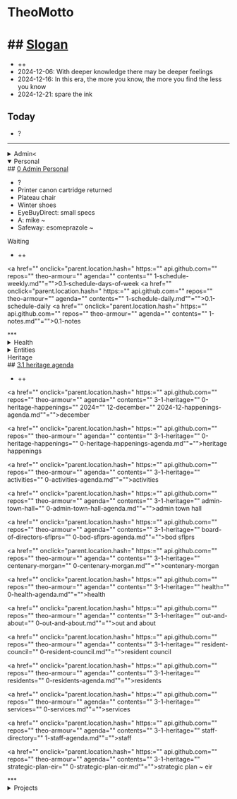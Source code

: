 # TheoMotto

# ## <a href="" onclick="parent.location.hash=&quot;https://api.github.com/repos/theo-armour/pages/contents/00-snippets/1-slogan-of-the-day.md&quot;">Slogan</a>

* ++
* 2024-12-06: With deeper knowledge there may be deeper feelings
* 2024-12-16: In this era, the more you know, the more you find the less you know
* 2024-12-21: spare the ink

<!-- this is a comment -->
## Today

* ?

***

<!--

**Admin**

-->
<details>

<summary>Admin&lt;</summary>
## <a href="" onclick="parent.location.hash=" https:="" api.github.com="" repos="" theo-armour="" agenda="" contents="" 0-admin="" 0-admin-agenda.md""="">0 Admin Agenda</a>

* ?

<a href="" onclick="parent.location.hash=" https:="" api.github.com="" repos="" theo-armour="" agenda="" contents="" 0-admin="" mia="" 0-mia-agenda.md""="">mia agenda</a>
<a href="" onclick="parent.location.hash=" https:="" api.github.com="" repos="" theo-armour="" agenda="" contents="" 0-admin="" will-trust="" 0-will-trust-agenda.md""="">0.1 will &amp; trust</a>
<a href="" onclick="parent.location.hash=" https:="" api.github.com="" repos="" theo-armour="" agenda="" contents="" 0-admin="" taxes="" 0-2024-taxes-agenda.md""="">0.1 2024 taxes</a>
</details>
<!-- *** -->
<details open="">
<!-- -->
<summary>Personal</summary>
## <a href="" onclick="parent.location.hash=" https:="" api.github.com="" repos="" theo-armour="" agenda="" contents="" 0-admin-personal="" 0-admin-personal.md""="">0 Admin Personal</a>

* ?
* Printer canon cartridge returned
* Plateau chair
* Winter shoes
* EyeBuyDirect: small specs
* A: mike ~
* Safeway: esomeprazole ~&nbsp;

Waiting

* ++

<a href="" onclick="parent.location.hash=" https:="" api.github.com="" repos="" theo-armour="" agenda="" contents="" 1-schedule-weekly.md""="">0.1-schedule-days-of-week</a>
<a href="" onclick="parent.location.hash=" https:="" api.github.com="" repos="" theo-armour="" agenda="" contents="" 1-schedule-daily.md""="">0.1-schedule-daily</a>
<a href="" onclick="parent.location.hash=" https:="" api.github.com="" repos="" theo-armour="" agenda="" contents="" 1-notes.md""="">0.1-notes</a>
</details>
***

<!--

**Health**

-->
<details>

<summary>Health</summary>
## <a href="" onclick="parent.location.hash=" https:="" api.github.com="" repos="" theo-armour="" agenda="" contents="" 1-health="" 0-health-agenda.md""="">1.0 Health Agenda</a>

* ++

<a href="" onclick="parent.location.hash=" https:="" api.github.com="" repos="" theo-armour="" agenda="" contents="" 1-health="" dentistry.md""="">dentistry</a>
<a href="" onclick="parent.location.hash=" https:="" api.github.com="" repos="" theo-armour="" agenda="" contents="" 1-health="" dermatology.md""="">dermatology</a>
<a href="" onclick="parent.location.hash=" https:="" api.github.com="" repos="" theo-armour="" agenda="" contents="" 1-health="" gastroenterology.md""="">gastroenterology</a>
<a href="" onclick="parent.location.hash=" https:="" api.github.com="" repos="" theo-armour="" agenda="" contents="" 1-health="" ophthalmology.md""="">ophthalmology</a>
<a href="" onclick="parent.location.hash=" https:="" api.github.com="" repos="" theo-armour="" agenda="" contents="" 1-health="" 2-pph.md""="">pph</a>
<a href="" onclick="parent.location.hash=" https:="" api.github.com="" repos="" theo-armour="" agenda="" contents="" 1-health="" 1-health-history.md""="">1.1 Health History</a>
<a href="" onclick="parent.location.hash=" https:="" api.github.com="" repos="" theo-armour="" agenda="" contents="" 1-health="" 1-health-insurance.md""="">1.1 Health Insurance</a>
<a href="" onclick="parent.location.hash=" https:="" api.github.com="" repos="" theo-armour="" agenda="" contents="" 1-health="" 1-health-journal.md""="">1.1 Health Journal</a>
<a href="" onclick="parent.location.hash=" https:="" api.github.com="" repos="" theo-armour="" agenda="" contents="" 1-health="" 1-health-providers.md""="">1.1 Health Providers</a>
<a href="" onclick="parent.location.hash=" https:="" api.github.com="" repos="" theo-armour="" agenda="" contents="" 1-health="" 1-health-reference.md""="">1.1 Health Reference</a>
</details>
<!--

**Simplicity**

-->
<details>
<summary>Simplicity</summary>
## <a href="" onclick="parent.location.hash=" https:="" api.github.com="" repos="" theo-armour="" agenda="" contents="" 1-simplicity="" 0-simplicity-agenda.md""="">1.0 simplicity</a>

<a href="" onclick="parent.location.hash=" https:="" api.github.com="" repos="" theo-armour="" agenda="" contents="" 1-simplicity="" nicole-smith="" 0-nicole-agenda.md""="">nicole agenda</a>
<a href="" onclick="parent.location.hash=" https:="" api.github.com="" repos="" theo-armour="" agenda="" contents="" 1-simplicity="" archiving="" 0-archiving-agenda.md""="">1.1 archiving</a>
<a href="" onclick="parent.location.hash=" https:="" api.github.com="" repos="" theo-armour="" agenda="" contents="" 1-simplicity="" claudia="" 0-archiving-agenda.md""="">1.2 claudia</a>

</details>
<!--

**ACE IT**

-->
<details>

<summary>ACE IT</summary>
## <a href="" onclick="parent.location.hash=" https:="" api.github.com="" repos="" theo-armour="" agenda="" contents="" 2-ace-it="" 0-ace-it-agenda.md""="">2.0 ACE IT</a>

* ++
* Buy more: share paper
* Netflix: ace-i

&lt;&lt;&lt;&lt;&lt;&lt;&lt; HEAD
## <a href="" onclick="parent.location.hash=&amp;quot;https://api.github.com/repos/theo-armour/agenda/contents/2-ace-it/alix.md&amp;quot;>Alix</a>

* ++

## <a href=" "="" &amp;amp;gt;<="" code="">Alix <code>&amp;amp;lt;/a&amp;amp;gt;</code></a>
<a href="" onclick="parent.location.hash=&amp;quot;https://api.github.com/repos/theo-armour/agenda/contents/2-ace-it/alix.md&amp;quot;>Alix</a></h2>

* ++

<h2><a href=" "="" &amp;amp;gt;<="" code="">

* ++

## <code>&amp;amp;lt;a href="" onclick="parent.location.hash=&amp;amp;amp;quot;https://api.github.com/repos/theo-armour/agenda/contents/2-ace-it/cynthia.md&amp;amp;amp;quot;"&amp;amp;gt;</code>Cynthia <code>&amp;amp;lt;/a&amp;amp;gt;</code>

* ++

## <code>&amp;amp;lt;a href="" onclick="parent.location.hash=&amp;amp;amp;quot;https://api.github.com/repos/theo-armour/agenda/contents/2-ace-it/eloise.md&amp;amp;amp;quot;"&amp;amp;gt;</code>Eloise <code>&amp;amp;lt;/a&amp;amp;gt;</code>

<blockquote>
  <blockquote>
    <blockquote>
      <blockquote>
        <blockquote>
          <blockquote>
            <blockquote>
              83e4245829dbda5a2d06916ec71a54ec371877e4
            </blockquote>
          </blockquote>
        </blockquote>
      </blockquote>
    </blockquote>
  </blockquote>
</blockquote>

* ++
* Eloise: GitHub account + Coop

</a></details><a href="" onclick="parent.location.hash=&amp;quot;https://api.github.com/repos/theo-armour/agenda/contents/2-ace-it/alix.md&amp;quot;>Alix</a></h2>

* ++

<h2><a href=" "="" &amp;amp;gt;<="" code="">
<!--

**Family**

 -->
</a><details><a href="" onclick="parent.location.hash=&amp;quot;https://api.github.com/repos/theo-armour/agenda/contents/2-ace-it/alix.md&amp;quot;>Alix</a></h2>

* ++

<h2><a href=" "="" &amp;amp;gt;<="" code="">
<summary>Family</summary>
</a>## <a href="" onclick="parent.location.hash=&amp;quot;https://api.github.com/repos/theo-armour/agenda/contents/2-ace-it/alix.md&amp;quot;>Alix</a>

* ++

## <a href=" "="" &amp;amp;gt;<="" code=""></a><a href="" onclick="parent.location.hash=" https:="" api.github.com="" repos="" theo-armour="" agenda="" contents="" 2-family="" 0-family-agenda.md""="">2.1 Family</a>

* ++

</details>
<!--

**Peeps**

-->
<details>

<summary>Peeps</summary>
## <a href="" onclick="parent.location.hash=" https:="" api.github.com="" repos="" theo-armour="" agenda="" contents="" 2-peeps="" 0-peeps-agenda.md""="">2.2 Peeps</a>

</details>
***

<!--

**Entities**

-->
<details>

<summary>Entities</summary>
<!-- -->
## <a href="" onclick="parent.location.hash=" https:="" api.github.com="" repos="" theo-armour="" agenda="" contents="" 3-0-entities="" 0-entities-agenda.md""="">3.0 entities</a>

* ?

<!-- -->
<a href="" onclick="parent.location.hash=" https:="" api.github.com="" repos="" theo-armour="" agenda="" contents="" 3-0-entities="" 0-awesome-foundation="" 0-awesome-agenda.md""="">awesome</a>
<!-- -->
<a href="" onclick="parent.location.hash=" https:="" api.github.com="" repos="" theo-armour="" agenda="" contents="" 3-0-entities="" 0-next-village="" 0-next-village-agenda.md""="">next village</a>
<!-- -->
<a href="" onclick="parent.location.hash=" https:="" api.github.com="" repos="" theo-armour="" agenda="" contents="" 3-0-entities="" 0-sacsem="" 0-sacsem-agenda.md""="">sacsem</a>
<!-- -->
<a href="" onclick="parent.location.hash=" https:="" api.github.com="" repos="" theo-armour="" agenda="" contents="" 3-0-entities="" 0-sensay="" 0-sensay-agenda.md""="">sensay</a>
<!-- -->
<a href="" onclick="parent.location.hash=" https:="" api.github.com="" repos="" theo-armour="" agenda="" contents="" 3-0-entities="" 0-sps="" 0-sps-agenda.md""="">sps</a>
<!-- -->
<a href="" onclick="parent.location.hash=" https:="" api.github.com="" repos="" theo-armour="" agenda="" contents="" 3-0-entities="" 0-tgd="" 0-tgd-agenda.md""="">tgd</a>
<!-- -->
</details>
<!--

**Heritage**

-->
<details>
<!-- -->
<summary>Heritage</summary>
## <a href="" onclick="parent.location.hash=" https:="" api.github.com="" repos="" theo-armour="" agenda="" contents="" 3-1-heritage="" 0-heritage-agenda.md""="">3.1 heritage agenda</a>

* ++

<a href="" onclick="parent.location.hash=" https:="" api.github.com="" repos="" theo-armour="" agenda="" contents="" 3-1-heritage="" 0-heritage-happenings="" 2024="" 12-december="" 2024-12-happenings-agenda.md""="">december</a>

<a href="" onclick="parent.location.hash=" https:="" api.github.com="" repos="" theo-armour="" agenda="" contents="" 3-1-heritage="" 0-heritage-happenings="" 0-heritage-happenings-agenda.md""="">heritage happenings</a>

<a href="" onclick="parent.location.hash=" https:="" api.github.com="" repos="" theo-armour="" agenda="" contents="" 3-1-heritage="" activities="" 0-activities-agenda.md""="">activities</a>

<a href="" onclick="parent.location.hash=" https:="" api.github.com="" repos="" theo-armour="" agenda="" contents="" 3-1-heritage="" admin-town-hall="" 0-admin-town-hall-agenda.md""="">admin town hall</a>

<a href="" onclick="parent.location.hash=" https:="" api.github.com="" repos="" theo-armour="" agenda="" contents="" 3-1-heritage="" board-of-directors-sflprs="" 0-bod-sflprs-agenda.md""="">bod sflprs</a>

<a href="" onclick="parent.location.hash=" https:="" api.github.com="" repos="" theo-armour="" agenda="" contents="" 3-1-heritage="" centenary-morgan="" 0-centenary-morgan.md""="">centenary-morgan </a>

<a href="" onclick="parent.location.hash=" https:="" api.github.com="" repos="" theo-armour="" agenda="" contents="" 3-1-heritage="" health="" 0-health-agenda.md""="">health</a>

<a href="" onclick="parent.location.hash=" https:="" api.github.com="" repos="" theo-armour="" agenda="" contents="" 3-1-heritage="" out-and-about="" 0-out-and-about.md""="">out and about</a>

<a href="" onclick="parent.location.hash=" https:="" api.github.com="" repos="" theo-armour="" agenda="" contents="" 3-1-heritage="" resident-council="" 0-resident-council.md""="">resident council</a>

<a href="" onclick="parent.location.hash=" https:="" api.github.com="" repos="" theo-armour="" agenda="" contents="" 3-1-heritage="" residents="" 0-residents-agenda.md""="">residents</a>

<a href="" onclick="parent.location.hash=" https:="" api.github.com="" repos="" theo-armour="" agenda="" contents="" 3-1-heritage="" services="" 0-services.md""="">services</a>

<a href="" onclick="parent.location.hash=" https:="" api.github.com="" repos="" theo-armour="" agenda="" contents="" 3-1-heritage="" staff-directory="" 1-staff-agenda.md""="">staff</a>

<a href="" onclick="parent.location.hash=" https:="" api.github.com="" repos="" theo-armour="" agenda="" contents="" 3-1-heritage="" strategic-plan-eir="" 0-strategic-plan-eir.md""="">strategic plan ~ eir</a>

</details>
<!-- -->
***

<!--

**Projects**

-->
<details>

<summary>Projects</summary>
## <a href="" onclick="parent.location.hash=" https:="" api.github.com="" repos="" theo-armour="" agenda="" contents="" 4-0-projects="" 0-projects-agenda.md""="">4.0 projects agenda</a>

* ++

&lt;&lt;&lt;&lt;&lt;&lt;&lt; HEAD
## <a href="" onclick="parent.location.hash=&amp;quot;https://api.github.com/repos/theo-armour/agenda/contents/4-1-organizations-repos/0-organizations-repos.md&amp;quot;>4.1 organizations</a>

* tess: kiosk software

## <a href=" "="" &amp;amp;gt;<="" code="">4.1 organizations <code>&amp;amp;lt;/a&amp;amp;gt;</code></a>
<a href="" onclick="parent.location.hash=&amp;quot;https://api.github.com/repos/theo-armour/agenda/contents/4-1-organizations-repos/0-organizations-repos.md&amp;quot;>4.1 organizations</a></h2>

* tess: kiosk software

<h2><a href=" "="" &amp;amp;gt;<="" code="">

* tess: kiosk software

## <code>&amp;amp;lt;a href="" onclick="parent.location.hash=&amp;amp;amp;quot;https://api.github.com/repos/theo-armour/agenda/contents/4-1-organizations-repos/0-organizations-repos.md&amp;amp;amp;quot;"&amp;amp;gt;</code>repos <code>&amp;amp;lt;/a&amp;amp;gt;</code>

* ++

## <code>&amp;amp;lt;a href="" onclick="parent.location.hash=&amp;amp;amp;quot;https://api.github.com/repos/theo-armour/agenda/contents/4-2-software/0-software-agenda.md&amp;amp;amp;quot;"&amp;amp;gt;</code>4.2 software <code>&amp;amp;lt;/a&amp;amp;gt;</code>

* ++

## <code>&amp;amp;lt;a href="" onclick="parent.location.hash=&amp;amp;amp;quot;https://api.github.com/repos/theo-armour/agenda/contents/4-3-hardware/0-hardware-agenda.md&amp;amp;amp;quot;"&amp;amp;gt;</code>4.3 hardware <code>&amp;amp;lt;/a&amp;amp;gt;</code>

* ++

## <code>&amp;amp;lt;a href="" onclick="parent.location.hash=&amp;amp;amp;quot;https://api.github.com/repos/theo-armour/agenda/contents/4-4-qdata-apps-journal/0-qdata.md&amp;amp;amp;quot;"&amp;amp;gt;</code>4.4 qdata apps journal <code>&amp;amp;lt;/a&amp;amp;gt;</code>

<blockquote>
  <blockquote>
    <blockquote>
      <blockquote>
        <blockquote>
          <blockquote>
            <blockquote>
              83e4245829dbda5a2d06916ec71a54ec371877e4
            </blockquote>
          </blockquote>
        </blockquote>
      </blockquote>
    </blockquote>
  </blockquote>
</blockquote>

* ++

***

&lt;&lt;&lt;&lt;&lt;&lt;&lt; HEAD
</a><h1><a href="" onclick="parent.location.hash=&amp;quot;https://api.github.com/repos/theo-armour/agenda/contents/4-1-organizations-repos/0-organizations-repos.md&amp;quot;>4.1 organizations</a></h2>

* tess: kiosk software

<h2><a href=" "="" &amp;amp;gt;<="" code="">## </a><a href="" onclick="parent.location.hash=&amp;quot;https://api.github.com/repos/theo-armour/agenda/contents/0-reminders.md&amp;quot;>Reminders</a></h1>
<h2><code>&amp;amp;lt;a href=" "="" &amp;amp;gt;<="" code="">Reminders <code>&amp;amp;lt;/a&amp;amp;gt;</code></a></h1><a href="" onclick="parent.location.hash=&amp;quot;https://api.github.com/repos/theo-armour/agenda/contents/0-reminders.md&amp;quot;>Reminders</a></h1>
<h2><code>&amp;amp;lt;a href=" "="" &amp;amp;gt;<="" code="">
<blockquote>
  <blockquote>
    <blockquote>
      <blockquote>
        <blockquote>
          <blockquote>
            <blockquote>
              83e4245829dbda5a2d06916ec71a54ec371877e4
            </blockquote>
          </blockquote>
        </blockquote>
      </blockquote>
    </blockquote>
  </blockquote>
</blockquote>
</a></details>